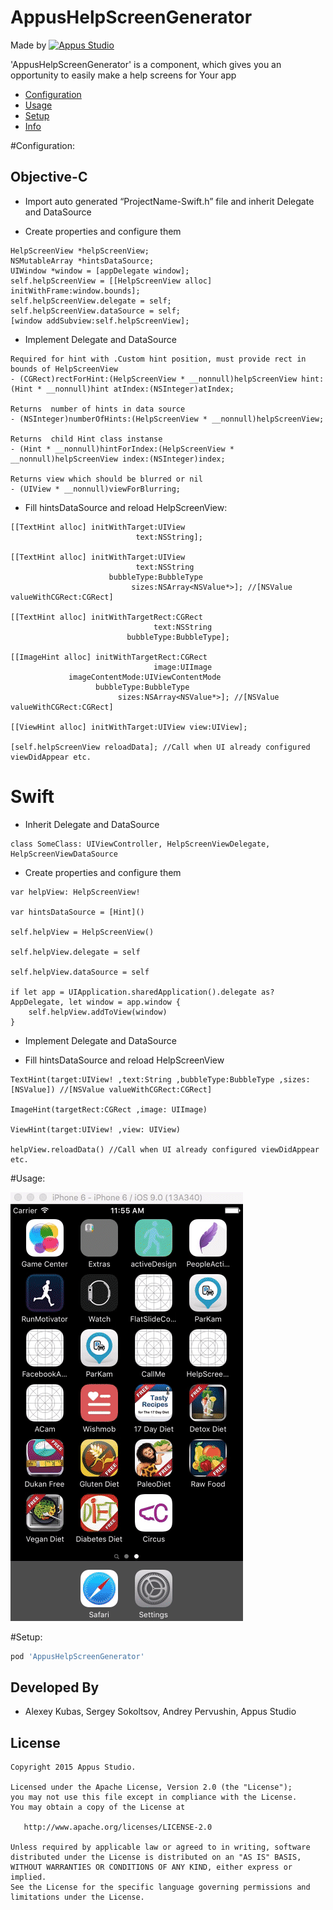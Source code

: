 AppusHelpScreenGenerator
=====================

Made by [![Appus Studio](https://github.com/appus-studio/Appus-Splash/blob/master/image/logo.png)](http://appus.pro)

'AppusHelpScreenGenerator' is a component, which gives you an opportunity to easily make a help screens for Your app

* [Configuration](#configuration)
* [Usage](#usage)
* [Setup](#setup)
* [Info](#info)

#Configuration:

## Objective-C

* Import auto generated “ProjectName-Swift.h” file and inherit Delegate and DataSource

* Create properties and configure them
```
HelpScreenView *helpScreenView;
NSMutableArray *hintsDataSource;
UIWindow *window = [appDelegate window];
self.helpScreenView = [[HelpScreenView alloc] initWithFrame:window.bounds];
self.helpScreenView.delegate = self;
self.helpScreenView.dataSource = self;
[window addSubview:self.helpScreenView];
``` 
* Implement Delegate and DataSource
	
```
Required for hint with .Custom hint position, must provide rect in bounds of HelpScreenView
- (CGRect)rectForHint:(HelpScreenView * __nonnull)helpScreenView hint:(Hint * __nonnull)hint atIndex:(NSInteger)atIndex;

Returns  number of hints in data source
- (NSInteger)numberOfHints:(HelpScreenView * __nonnull)helpScreenView;

Returns  child Hint class instanse
- (Hint * __nonnull)hintForIndex:(HelpScreenView * __nonnull)helpScreenView index:(NSInteger)index;

Returns view which should be blurred or nil
- (UIView * __nonnull)viewForBlurring;
```

* Fill hintsDataSource and reload HelpScreenView:
```
[[TextHint alloc] initWithTarget:UIView
                            text:NSString];
	                            
[[TextHint alloc] initWithTarget:UIView
                            text:NSString
                      bubbleType:BubbleType
                           sizes:NSArray<NSValue*>]; //[NSValue valueWithCGRect:CGRect]
	                           
[[TextHint alloc] initWithTargetRect:CGRect
                                text:NSString
                          bubbleType:BubbleType];
                          
[[ImageHint alloc] initWithTargetRect:CGRect
                                image:UIImage
             imageContentMode:UIViewContentMode
                   bubbleType:BubbleType
                        sizes:NSArray<NSValue*>]; //[NSValue valueWithCGRect:CGRect]
	                                
[[ViewHint alloc] initWithTarget:UIView view:UIView];

[self.helpScreenView reloadData]; //Call when UI already configured viewDidAppear etc.
```
# Swift

* Inherit Delegate and DataSource
```
class SomeClass: UIViewController, HelpScreenViewDelegate, HelpScreenViewDataSource
```
* Create properties and configure them
```
var helpView: HelpScreenView!
    
var hintsDataSource = [Hint]()

self.helpView = HelpScreenView()

self.helpView.delegate = self

self.helpView.dataSource = self

if let app = UIApplication.sharedApplication().delegate as? AppDelegate, let window = app.window {
    self.helpView.addToView(window)
}  
```
* Implement Delegate and DataSource

* Fill hintsDataSource and reload HelpScreenView
```
TextHint(target:UIView! ,text:String ,bubbleType:BubbleType ,sizes:[NSValue]) //[NSValue valueWithCGRect:CGRect]
	
ImageHint(targetRect:CGRect ,image: UIImage)
	
ViewHint(target:UIView! ,view: UIView)

helpView.reloadData() //Call when UI already configured viewDidAppear etc. 
```
#Usage:

![](https://github.com/alexey-kubas-appus/AppusHelpScreenGenerator/blob/master/Resouces/usage.gif)

#Setup:
```Ruby
pod 'AppusHelpScreenGenerator'
```

Developed By
------------

* Alexey Kubas, Sergey Sokoltsov, Andrey Pervushin, Appus Studio

License
--------

    Copyright 2015 Appus Studio.

    Licensed under the Apache License, Version 2.0 (the "License");
    you may not use this file except in compliance with the License.
    You may obtain a copy of the License at

       http://www.apache.org/licenses/LICENSE-2.0

    Unless required by applicable law or agreed to in writing, software
    distributed under the License is distributed on an "AS IS" BASIS,
    WITHOUT WARRANTIES OR CONDITIONS OF ANY KIND, either express or implied.
    See the License for the specific language governing permissions and
    limitations under the License.
